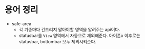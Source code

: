 # 용어 정리

- safe-area
  - 각 기종마다 건드리지 말아야할 영역을 알려주는 api이다.
  - statusbar를 `View` 영역에서 자동으로 제외해준다. 아이폰x 이후로는 statusbar, bottombar 모두 제외시켜준다.
